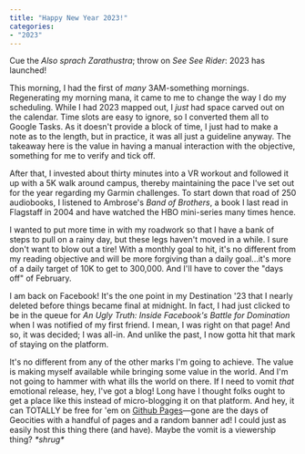 ```yaml
---
title: "Happy New Year 2023!"
categories:
- "2023"
---
```


Cue the *Also sprach Zarathustra*; throw on *See See Rider*: 2023 has launched!  

This morning, I had the first of *many* 3AM-something mornings.  Regenerating my morning mana, it came to me to  change the way I do my scheduling.  While I had 2023 mapped out, I *just* had space carved out on the calendar.  Time slots are easy to ignore, so I converted them all to Google Tasks.  As it doesn't provide a block of time, I just had to make a note as to the length, but in practice, it was all just a guideline anyway.  The takeaway here is the value in having a manual interaction with the objective, something for me to verify and tick off.   

After that, I invested about thirty minutes into a VR workout and followed it up with a 5K walk around campus, thereby maintaining the pace I've set out for the year regarding my Garmin challenges.  To start down that road of 250 audiobooks, I listened to Ambrose's *Band of Brothers*, a book I last read in Flagstaff in 2004 and have watched the HBO mini-series many times hence.   

I wanted to put more time in with my roadwork so that I have a bank of steps to pull on a rainy day, but these legs haven't moved in a while.  I sure don't want to blow out a tire!  With a monthly goal to hit, it's no different from my reading objective and will be more forgiving than a daily goal...it's more of a daily target of 10K to get to 300,000.  And I'll have to cover the "days off" of February.  

I am back on Facebook!  It's the one point in my Destination '23 that I nearly deleted before things became final at midnight.  In fact, I had just clicked to be in the queue for *An Ugly Truth: Inside Facebook's Battle for Domination* when I was notified of my first friend.  I mean, I was right on that page!  And so, it was decided; I was all-in.  And unlike the past, I now gotta hit that mark of staying on the platform.  

It's no different from any of the other marks I'm going to achieve.  The value is making myself available while bringing some value in the world.  And I'm not going to hammer with what ills the world on there.  If I need to vomit *that* emotional release, hey, I've got a blog!  Long have I thought folks ought to get a place like this instead of micro-blogging it on that platform.  And hey, it can TOTALLY be free for 'em on [Github Pages](https://pages.github.com/)—gone are the days of Geocities with a handful of pages and a random banner ad!  I could just as easily host this thing there (and have).  Maybe the vomit is a viewership thing?  *\*shrug\**